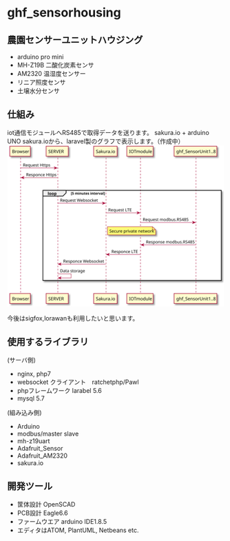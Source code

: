 # ghf_sensorhousing
## 農園センサーユニットハウジング
- arduino pro mini
- MH-Z19B 二酸化炭素センサ
- AM2320 温湿度センサー
- リニア照度センサ
- 土壌水分センサ

## 仕組み
iot通信モジュールへRS485で取得データを送ります。
sakura.io + arduino UNO
sakura.ioから、laravel製のグラフで表示します。（作成中）  
![シーケンス](sequence.svg "シーケンス図")  

今後はsigfox,lorawanも利用したいと思います。

## 使用するライブラリ   
(サーバ側)
- nginx, php7
- websocket クライアント　ratchetphp/Pawl
- phpフレームワーク larabel 5.6
- mysql 5.7

(組み込み側)
- Arduino
- modbus/master slave
- mh-z19uart
- Adafruit_Sensor
- Adafruit_AM2320
- sakura.io

## 開発ツール
- 筐体設計 OpenSCAD
- PCB設計 Eagle6.6
- ファームウエア arduino IDE1.8.5
- エディタはATOM, PlantUML, Netbeans etc.

